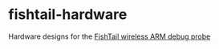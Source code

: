# fishtail-hardware
Hardware designs for the [FishTail wireless ARM debug probe](https://refab.tech/fishtail)
